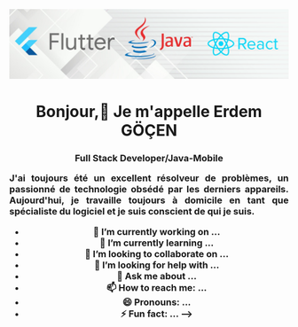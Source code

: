 <img src="https://github.com/erdemgocen44/erdemgocen44/blob/main/1633014219490.jpg?raw=true">

<h1 align="center">Bonjour,👋 Je m'appelle Erdem GÖÇEN </h1>

<h3 align="center">Full Stack Developer/Java-Mobile<h/3>
  

  <p align="justify"> J'ai toujours été un excellent résolveur de problèmes, un passionné de technologie obsédé par les derniers appareils. Aujourd'hui, je travaille toujours à domicile en tant que spécialiste du logiciel et je suis conscient de qui je suis.</p>







- 🔭 I’m currently working on ...
- 🌱 I’m currently learning ...
- 👯 I’m looking to collaborate on ...
- 🤔 I’m looking for help with ...
- 💬 Ask me about ...
- 📫 How to reach me: ...
- 😄 Pronouns: ...
- ⚡ Fun fact: ...
-->
